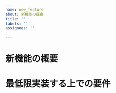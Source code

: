 ```yaml
---
name: new_feature
about: 新機能の提案
title: ''
labels: ''
assignees: ''

---
```


# 新機能の概要
<!--- 新しい機能の概要をここに --->

# 最低限実装する上での要件
<!--- 要件をここに --->
